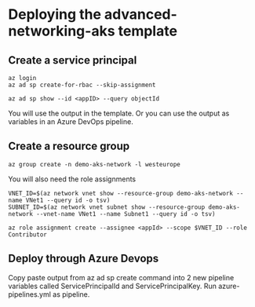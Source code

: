 # Deploying the advanced-networking-aks template

## Create a service principal

```shell
az login
az ad sp create-for-rbac --skip-assignment

az ad sp show --id <appID> --query objectId
```

You will use the output in the template. 
Or you can use the output as variables in an Azure DevOps pipeline.

## Create a resource group

```shell
az group create -n demo-aks-network -l westeurope
```

You will also need the role assignments

```shell
VNET_ID=$(az network vnet show --resource-group demo-aks-network --name VNet1 --query id -o tsv)
SUBNET_ID=$(az network vnet subnet show --resource-group demo-aks-network --vnet-name VNet1 --name Subnet1 --query id -o tsv)

az role assignment create --assignee <appId> --scope $VNET_ID --role Contributor
```



## Deploy through Azure Devops

Copy paste output from az ad sp create command into 2 new pipeline variables called ServicePrincipalId and ServicePrincipalKey. 
Run azure-pipelines.yml as pipeline.


